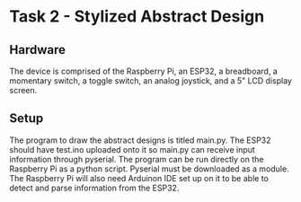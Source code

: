 # Task 2 - Stylized Abstract Design
## Hardware
The device is comprised of the Raspberry Pi, an ESP32, a breadboard, a momentary switch, a toggle switch, an analog joystick, and a 5" LCD display screen.
## Setup
The program to draw the abstract designs is titled main.py. The ESP32 should have test.ino uploaded onto it so main.py can receive input information through pyserial. The program can be run directly on the Raspberry Pi as a python script. Pyserial must be downloaded as a module. The Raspberry Pi will also need Arduinon IDE set up on it to be able to detect and parse information from the ESP32.

